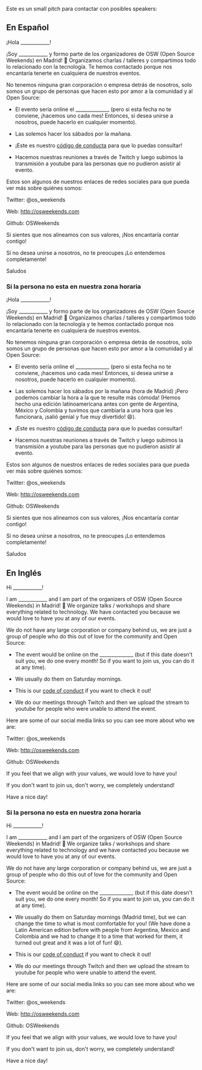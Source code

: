 Este es un small pitch para contactar con posibles speakers:


## En Español

¡Hola ____________!

¡Soy ____________  y formo parte de los organizadores de OSW (Open Source Weekends) en Madrid! 💃 Organizamos charlas / talleres y compartimos todo lo relacionado con la tecnología. Te hemos contactado porque nos encantaría tenerte en cualquiera de nuestros eventos.

No tenemos ninguna gran corporación o empresa detrás de nosotros, solo somos un grupo de personas que hacen esto por amor a la comunidad y al Open Source:

* El evento sería online el ______________ (pero si esta fecha no te conviene, ¡hacemos uno cada mes! Entonces, si desea unirse a nosotros, puede hacerlo en cualquier momento).

* Las solemos hacer los sábados por la mañana. 

* ¡Este es nuestro [código de conducta](https://github.com/OSWeekends/agenda/blob/master/CODE_OF_CONDUCT.md) para que lo puedas consultar!

* Hacemos nuestras reuniones a través de Twitch y luego subimos la transmisión a youtube para las personas que no pudieron asistir al evento.

Estos son algunos de nuestros enlaces de redes sociales para que pueda ver más sobre quiénes somos:

Twitter: @os_weekends

Web: http://osweekends.com

Github: OSWeekends

Si sientes que nos alineamos con sus valores, ¡Nos encantaría contar contigo!

Si no desea unirse a nosotros, no te preocupes ¡Lo entendemos completamente!

Saludos


### Si la persona no esta en nuestra zona horaria

¡Hola ____________!

¡Soy ____________  y formo parte de los organizadores de OSW (Open Source Weekends) en Madrid! 💃 Organizamos charlas / talleres y compartimos todo lo relacionado con la tecnología y te hemos contactado porque nos encantaría tenerte en cualquiera de nuestros eventos.

No tenemos ninguna gran corporación o empresa detrás de nosotros, solo somos un grupo de personas que hacen esto por amor a la comunidad y al Open Source:

* El evento sería online el ______________ (pero si esta fecha no te conviene, ¡hacemos uno cada mes! Entonces, si desea unirse a nosotros, puede hacerlo en cualquier momento).

* Las solemos hacer los sábados por la mañana (hora de Madrid) ¡Pero podemos cambiar la hora a la que te resulte más cómoda! (Hemos hecho una edición latinoamericana antes con gente de Argentina, México y Colombia y tuvimos que cambiarla a una hora que les funcionara, ¡salió genial y fue muy divertido! 😄).

* ¡Este es nuestro [código de conducta](https://github.com/OSWeekends/agenda/blob/master/CODE_OF_CONDUCT.md) para que lo puedas consultar!

* Hacemos nuestras reuniones a través de Twitch y luego subimos la transmisión a youtube para las personas que no pudieron asistir al evento.

Estos son algunos de nuestros enlaces de redes sociales para que pueda ver más sobre quiénes somos:

Twitter: @os_weekends

Web: http://osweekends.com

Github: OSWeekends

Si sientes que nos alineamos con sus valores, ¡Nos encantaría contar contigo!

Si no desea unirse a nosotros, no te preocupes ¡Lo entendemos completamente!

Saludos 


## En Inglés

Hi ____________!

I am ____________ and I am part of the organizers of OSW (Open Source Weekends) in Madrid! 💃 We organize talks / workshops and share everything related to technology. We have contacted you because we would love to have you at any of our events.

We do not have any large corporation or company behind us, we are just a group of people who do this out of love for the community and Open Source:

* The event would be online on the ______________ (but if this date doesn't suit you, we do one every month! So if you want to join us, you can do it at any time).

* We usually do them on Saturday mornings.

* This is our [code of conduct](https://github.com/OSWeekends/agenda/blob/master/CODE_OF_CONDUCT.md) if you want to check it out!

* We do our meetings through Twitch and then we upload the stream to youtube for people who were unable to attend the event.

Here are some of our social media links so you can see more about who we are:

Twitter: @os_weekends

Web: http://osweekends.com

Github: OSWeekends

If you feel that we align with your values, we would love to have you!

If you don't want to join us, don't worry, we completely understand!

Have a nice day!

### Si la persona no esta en nuestra zona horaria

Hi ____________!

I am ____________ and I am part of the organizers of OSW (Open Source Weekends) in Madrid! 💃 We organize talks / workshops and share everything related to technology and we have contacted you because we would love to have you at any of our events.

We do not have any large corporation or company behind us, we are just a group of people who do this out of love for the community and Open Source:

* The event would be online on the ______________ (but if this date doesn't suit you, we do one every month! So if you want to join us, you can do it at any time).

* We usually do them on Saturday mornings (Madrid time), but we can change the time to what is most comfortable for you! (We have done a Latin American edition before with people from Argentina, Mexico and Colombia and we had to change it to a time that worked for them, it turned out great and it was a lot of fun! 😄).

* This is our [code of conduct](https://github.com/OSWeekends/agenda/blob/master/CODE_OF_CONDUCT.md) if you want to check it out!

* We do our meetings through Twitch and then we upload the stream to youtube for people who were unable to attend the event.

Here are some of our social media links so you can see more about who we are:

Twitter: @os_weekends

Web: http://osweekends.com

Github: OSWeekends

If you feel that we align with your values, we would love to have you!

If you don't want to join us, don't worry, we completely understand!

Have a nice day!
